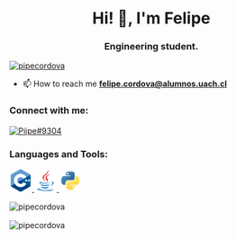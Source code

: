 <h1 align="center">Hi! 👋, I'm Felipe</h1>
<h3 align="center">Engineering student.</h3>

<p align="left"> <a href="https://github.com/ryo-ma/github-profile-trophy"><img src="https://github-profile-trophy.vercel.app/?username=pipecordova" alt="pipecordova" /></a> </p>

- 📫 How to reach me **felipe.cordova@alumnos.uach.cl**

<h3 align="left">Connect with me:</h3>
<p align="left">
<a href="https://discord.gg/Piipe#9304" target="blank"><img align="center" src="https://raw.githubusercontent.com/rahuldkjain/github-profile-readme-generator/master/src/images/icons/Social/discord.svg" alt="Piipe#9304" height="30" width="40" /></a>
</p>

<h3 align="left">Languages and Tools:</h3>
<p align="left"> <a href="https://www.w3schools.com/cpp/" target="_blank" rel="noreferrer"> <img src="https://raw.githubusercontent.com/devicons/devicon/master/icons/cplusplus/cplusplus-original.svg" alt="cplusplus" width="40" height="40"/> </a> <a href="https://www.java.com" target="_blank" rel="noreferrer"> <img src="https://raw.githubusercontent.com/devicons/devicon/master/icons/java/java-original.svg" alt="java" width="40" height="40"/> </a> <a href="https://www.python.org" target="_blank" rel="noreferrer"> <img src="https://raw.githubusercontent.com/devicons/devicon/master/icons/python/python-original.svg" alt="python" width="40" height="40"/> </a> </p>

<p><img align="center" src="https://github-readme-stats.vercel.app/api/top-langs?username=pipecordova&show_icons=true&locale=en&layout=compact" alt="pipecordova" /></p>

<p><img align="center" src="https://github-readme-streak-stats.herokuapp.com/?user=pipecordova&" alt="pipecordova" /></p>

